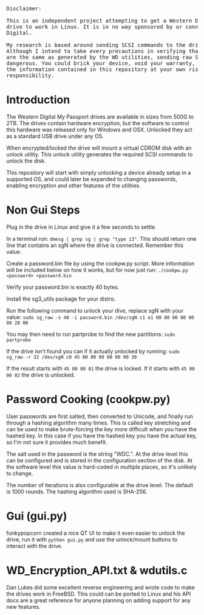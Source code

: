 <pre>
Disclaimer:

This is an independent project attempting to get a Western Digital My Passport
drive to work in Linux. It is in no way sponsored by or connected with Western
Digital.

My research is based around sending SCSI commands to the drive to unlock it.
Although I intend to take every precautions in verifying that the commands sent
are the same as generated by the WD utilities, sending raw SCSI commands can be
dangerous. You could brick your device, void your warranty, or worse. Use any of
the information contained in this repository at your own risk, I accept no
responsibility.
</pre>

Introduction
==
The Western Digital My Passport drives are available in sizes
from 500G to 2TB.  The drives contain hardware encryption, but the software to
control this hardware was released only for Windows and OSX. Unlocked they
act as a standard USB drive under any OS. 

When encrypted/locked the drive will mount a virtual CDROM disk with an unlock
utility.  This unlock utility generates the required SCSI commands to unlock the
disk.

This repository will start with simply unlocking a device already setup in a
supported OS, and could later be expanded to changing passwords, enabling
encryption and other features of the utilities.

Non Gui Steps
==

Plug in the drive in Linux and give it a few seconds to settle. 

In a terminal run: ```dmesg | grep sg | grep "type 13"```. This should return
one line that contains an sgN where the drive is connected. Remember this value.

Create a password.bin file by using the cookpw.py script. More information
will be included below on how it works, but for now just run:
```./cookpw.py <password> >password.bin```

Verify your password.bin is exactly 40 bytes.

Install the sg3_utils package for your distro.

Run the following command to unlock your dive, replace sgN with your value:
```sudo sg_raw -s 40 -i password.bin /dev/sgN c1 e1 00 00 00 00 00 00 28 00```

You may then need to run partprobe to find the new partitions:
```sudo partprobe```

If the drive isn't found you can if it actually unlocked by running:
```sudo sg_raw -r 32 /dev/sgN c0 45 00 00 00 00 00 00 30```

If the result starts with ```45 00 00 01``` the drive is locked. If it starts
with ```45 00 00 02``` the drive is unlocked.

Password Cooking (cookpw.py)
==
User passwords are first salted, then converted to Unicode, and finally run
through a hashing algorithm many times. This is called key stretching and can be
used to make brute-forcing the key more difficult when you have the hashed key.
In this case if you have the hashed key you have the actual key, so I'm not sure
it provides much benefit.

The salt used in the password is the string "WDC.". At the drive level this can
be configured and is stored in the configuration section of the disk. At the
software level this value is hard-coded in multiple places, so it's unlikely to
change.

The number of iterations is also configurable at the drive level. The default is
1000 rounds. The hashing algorithm used is SHA-256.

Gui (gui.py)
==
funkypopcorn created a nice QT UI to make it even easier to unlock the drive,
run it with ```python gui.py``` and use the unlock/mount buttons to interact
with the drive.

WD_Encryption_API.txt & wdutils.c
==
Dan Lukes did some excellent reverse engineering and wrote code to make the
drives work in FreeBSD. This could can be ported to Linux and his API docs are
a great reference for anyone planning on adding support for any new features.
